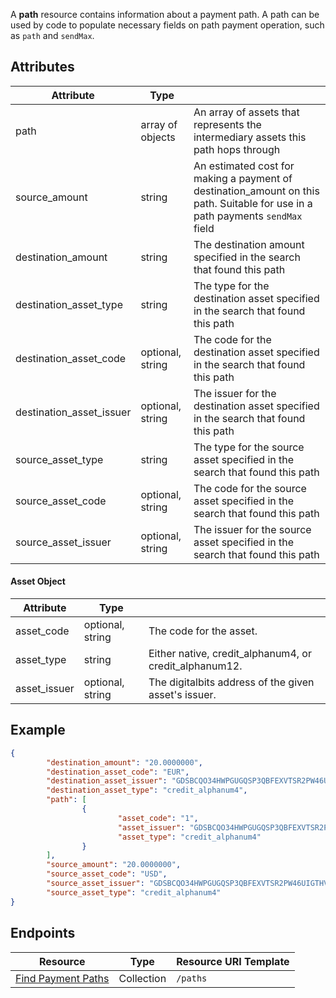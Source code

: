 A **path** resource contains information about a payment path.  A path can be used by code to populate necessary fields on path payment operation, such as `path` and `sendMax`.


## Attributes
| Attribute                | Type             |                                                                                                                                |
|--------------------------|------------------|--------------------------------------------------------------------------------------------------------------------------------|
| path                     | array of objects            | An array of assets that represents the intermediary assets this path hops through                                               |
| source_amount            | string           | An estimated cost for making a payment of destination_amount on this path. Suitable for use in a path payments `sendMax` field |
| destination_amount       | string           | The destination amount specified in the search that found this path                                                            |
| destination_asset_type   | string           | The type for the destination asset specified in the search that found this path                                                |
| destination_asset_code   | optional, string | The code for the destination asset specified in the search that found this path                                                |
| destination_asset_issuer | optional, string | The issuer for the destination asset specified in the search that found this path                                              |
| source_asset_type        | string           | The type for the source asset specified in the search that found this path                                                     |
| source_asset_code        | optional, string | The code for the source asset specified in the search that found this path                                                     |
| source_asset_issuer      | optional, string | The issuer for the source asset specified in the search that found this path                                                   |

#### Asset Object
| Attribute    | Type             |                                                                                                                        |
|--------------|------------------|------------------------------------------------------------------------------------------------------------------------
| asset_code     | optional, string           | The code for the asset.                       |
| asset_type     | string           | Either native, credit_alphanum4, or credit_alphanum12.                        |
| asset_issuer     | optional, string           | The digitalbits address of the given asset's issuer.  |

## Example

```json
{
		"destination_amount": "20.0000000",
		"destination_asset_code": "EUR",
		"destination_asset_issuer": "GDSBCQO34HWPGUGQSP3QBFEXVTSR2PW46UIGTHVWGWJGQKH3AFNHXHXN",
		"destination_asset_type": "credit_alphanum4",
		"path": [
				{
						"asset_code": "1",
						"asset_issuer": "GDSBCQO34HWPGUGQSP3QBFEXVTSR2PW46UIGTHVWGWJGQKH3AFNHXHXN",
						"asset_type": "credit_alphanum4"
				}
		],
		"source_amount": "20.0000000",
		"source_asset_code": "USD",
		"source_asset_issuer": "GDSBCQO34HWPGUGQSP3QBFEXVTSR2PW46UIGTHVWGWJGQKH3AFNHXHXN",
		"source_asset_type": "credit_alphanum4"
}
```

## Endpoints
| Resource                                 | Type       | Resource URI Template |
|------------------------------------------|------------|-----------------------|
| [Find Payment Paths](https://developers.digitalbits.io/reference/go/services/frontier/internal/docs/reference/endpoints/path-finding) | Collection | `/paths`              |
